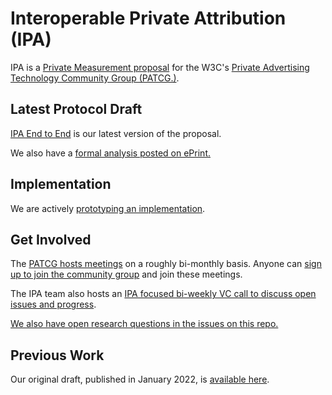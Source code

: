 # Interoperable Private Attribution (IPA)

IPA is a [Private Measurement proposal](https://github.com/patcg/private-measurement) for the W3C's [Private Advertising Technology Community Group (PATCG.)](https://github.com/patcg/).

## Latest Protocol Draft
[IPA End to End](IPA-End-to-End.md) is our latest version of the proposal.

We also have a [formal analysis posted on ePrint.](https://eprint.iacr.org/2023/437)



## Implementation
We are actively [prototyping an implementation](https://github.com/private-attribution/).

## Get Involved

The [PATCG hosts meetings](https://github.com/patcg/meetings) on a roughly bi-monthly basis. Anyone can [sign up to join the community group](https://www.w3.org/community/patcg/) and join these meetings.

The IPA team also hosts an [IPA focused bi-weekly VC call to discuss open issues and progress](https://github.com/patcg-individual-drafts/ipa/issues/47).

[We also have open research questions in the issues on this repo.](https://github.com/patcg-individual-drafts/ipa/labels/research%20questions)


## Previous Work
Our original draft, published in January 2022, is [available here](https://docs.google.com/document/d/1KpdSKD8-Rn0bWPTu4UtK54ks0yv2j22pA5SrAD9av4s/edit).
